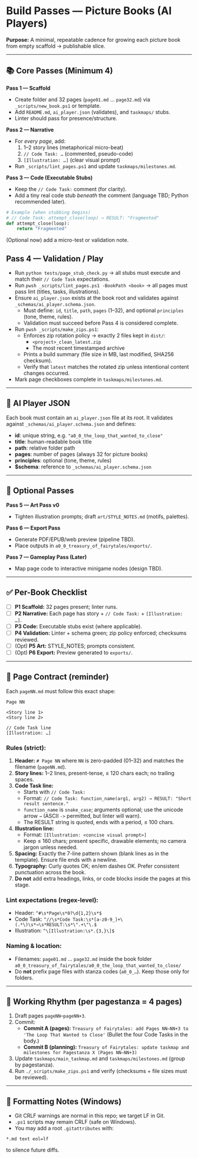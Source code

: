 # Build Passes — Picture Books (AI Players)

**Purpose:** A minimal, repeatable cadence for growing each picture book from empty scaffold → publishable slice.

---

## 📚 Core Passes (Minimum 4)

**Pass 1 — Scaffold**
- Create folder and 32 pages (`page01.md` … `page32.md`) via `_scripts/new_book.ps1` or template.
- Add `README.md`, `ai_player.json` (validates), and `taskmaps/` stubs.
- Linter should pass for presence/structure.

**Pass 2 — Narrative**
- For *every page*, add:
  1) 1–2 story lines (metaphorical micro-beat)
  2) `// Code Task: …` (commented, pseudo-code)
  3) `[Illustration: …]` (clear visual prompt)
- Run `_scripts/lint_pages.ps1` and update `taskmaps/milestones.md`.

**Pass 3 — Code (Executable Stubs)**
- Keep the `// Code Task:` comment (for clarity).
- Add a tiny real code stub *beneath* the comment (language TBD; Python recommended later).

```python
# Example (when stubbing begins)
# // Code Task: attempt_close(loop) → RESULT: "Fragmented"
def attempt_close(loop):
    return "Fragmented"
```

(Optional now) add a micro-test or validation note.

## Pass 4 — Validation / Play
- Run `python tests/page_stub_check.py` → all stubs must execute and match their `// Code Task` expectations.
- Run `pwsh _scripts/lint_pages.ps1 -BookPath <book>` → all pages must pass lint (titles, tasks, illustrations).
- Ensure `ai_player.json` exists at the book root and validates against `_schemas/ai_player.schema.json`.
  - Must define: `id`, `title`, `path`, `pages` (1–32), and optional `principles` (tone, theme, rules).
  - Validation must succeed before Pass 4 is considered complete.
- Run `pwsh _scripts/make_zips.ps1`:
  - Enforces zip rotation policy → exactly 2 files kept in `dist/`:
    - `<project>_clean_latest.zip`
    - The most recent timestamped archive
  - Prints a build summary (file size in MB, last modified, SHA256 checksum).
  - Verify that `latest` matches the rotated zip unless intentional content changes occurred.
- Mark page checkboxes complete in `taskmaps/milestones.md`.

---

## 🤖 AI Player JSON
Each book must contain an `ai_player.json` file at its root. It validates
against `_schemas/ai_player.schema.json` and defines:
- **id**: unique string, e.g. `"a0_0_the_loop_that_wanted_to_close"`
- **title**: human-readable book title
- **path**: relative folder path
- **pages**: number of pages (always 32 for picture books)
- **principles**: optional (tone, theme, rules)
- **$schema**: reference to `_schemas/ai_player.schema.json`

---

## 🎨 Optional Passes

**Pass 5 — Art Pass v0**
- Tighten illustration prompts; draft `art/STYLE_NOTES.md` (motifs, palettes).

**Pass 6 — Export Pass**
- Generate PDF/EPUB/web preview (pipeline TBD).
- Place outputs in `a0_0_treasury_of_fairytales/exports/`.

**Pass 7 — Gameplay Pass (Later)**
- Map page code to interactive minigame nodes (design TBD).

---

## ✅ Per-Book Checklist

- [ ] **P1 Scaffold:** 32 pages present; linter runs.
- [ ] **P2 Narrative:** Each page has story + `// Code Task:` + `[Illustration: …]`.
- [ ] **P3 Code:** Executable stubs exist (where applicable).
- [ ] **P4 Validation:** Linter + schema green; zip policy enforced; checksums reviewed.
- [ ] (Opt) **P5 Art:** STYLE_NOTES; prompts consistent.
- [ ] (Opt) **P6 Export:** Preview generated to `exports/`.

---

## 🧱 Page Contract (reminder)

Each `pageNN.md` must follow this exact shape:

```markdownlint
Page NN

<Story line 1>
<Story line 2>

// Code Task line
[Illustration: …]
```

### Rules (strict):

1. **Header:** `# Page NN` where `NN` is zero-padded (01–32) and matches the filename (`pageNN.md`).
2. **Story lines:** 1–2 lines, present-tense, ≤ 120 chars each; no trailing spaces.
3. **Code Task line:**
   - Starts with `// Code Task:`
   - Format: `// Code Task: function_name(arg1, arg2) → RESULT: "Short result sentence."`
   - `function_name` is `snake_case`; arguments optional; use the unicode arrow `→` (ASCII `->` permitted, but linter will warn).
   - The RESULT string is quoted, ends with a period, ≤ 100 chars.
4. **Illustration line:**
   - Format: `[Illustration: <concise visual prompt>]`
   - Keep ≤ 160 chars; present specific, drawable elements; no camera jargon unless needed.
5. **Spacing:** Exactly the 7-line pattern shown (blank lines as in the template). Ensure file ends with a newline.
6. **Typography:** Curly quotes OK; en/em dashes OK. Prefer consistent punctuation across the book.
7. **Do not** add extra headings, links, or code blocks inside the pages at this stage.

### Lint expectations (regex-level):
- Header: `^#\s*Page\s*0?\d{1,2}\s*$`
- Code Task: `^//\s*Code Task:\s*[a-z0-9_]+\(.*\)\s*→\s*RESULT:\s*\".+\"\.$`
- Illustration: `^\[Illustration:\s*.{3,}\]$`

### Naming & location:
- Filenames: `page01.md` … `page32.md` inside the book folder
  `a0_0_treasury_of_fairytales/a0_0_the_loop_that_wanted_to_close/`
- Do **not** prefix page files with stanza codes (`a0_0_…`). Keep those only for folders.

---

## 🔁 Working Rhythm (per pagestanza = 4 pages)

1. Draft pages `pageNN`–`pageNN+3`.
2. Commit:
   - **Commit A (pages):**
     `Treasury of Fairytales: add Pages NN–NN+3 to 'The Loop That Wanted to Close'`
     (Bullet the four Code Tasks in the body.)
   - **Commit B (planning):**
     `Treasury of Fairytales: update taskmap and milestones for Pagestanza X (Pages NN–NN+3)`
3. Update `taskmaps/main_taskmap.md` and `taskmaps/milestones.md` (group by pagestanza).
4. Run `./_scripts/make_zips.ps1` and verify (checksums + file sizes must be reviewed).

---

## 🧪 Formatting Notes (Windows)

- Git CRLF warnings are normal in this repo; we target LF in Git.
- `.ps1` scripts may remain CRLF (safe on Windows).
- You may add a root `.gitattributes` with:

```markdownlint
*.md text eol=lf
```

to silence future diffs.
